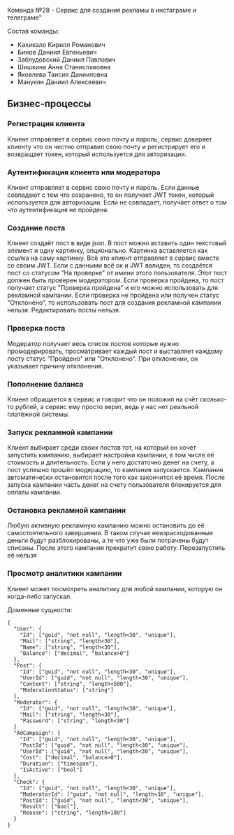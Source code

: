 Команда №28 - Сервис для создания рекламы в инстаграме и телеграме"

Состав команды:
- Кахикало Кирилл Романович
- Бинов Даниил Евгеньевич
- Заблудовский Даниил Павлович
- Шишкина Анна Станиславовна
- Яковлева Таисия Данииловна
- Манукян Даниил Алексеевич

## Бизнес-процессы
### Регистрация клиента
Клиент отправляет в сервис свою почту и пароль, 
сервис доверяет клиенту что он честно отправил свою почту и регистрирует его
и возвращает токен, который используется для авторизации.

### Аутентификация клиента или модератора
Клиент отправляет в сервис свою почту и пароль. 
Если данные совпадают с тем что сохранено, 
то он получает JWT токен, который используется для авторизации. 
Если не совпадает, получает ответ о том что аутентификация не пройдена.

### Создание поста
Клиент создаёт пост в виде json. В пост можно вставить 
один текстовый элемент и одну картинку, опционально. 
Картинка вставляется как ссылка на саму картинку. 
Всё это клиент отправляет в сервис вместе со своим JWT. 
Если с данными всё ок и JWT валиден, то создаётся пост 
со статусом "На проверке" от имени этого пользователя. 
Этот пост должен быть проверен модератором.
Если проверка пройдена, то пост получает статус "Проверка пройдена"
и его можно использовать для рекламной кампании.
Если проверка не пройдена или получен статус "Отклонено", то использовать
пост для создания рекламной кампании нельзя.
Редактировать посты нельзя.

### Проверка поста
Модератор получает весь список постов которые нужно промодерировать, 
просматривает каждый пост и выставляет каждому посту статус "Пройдено" 
или "Отклонено". При отклонении, он указывает причину отклонения.

### Пополнение баланса
Клиент обращается в сервис и говорит что он положил на счёт сколько-то рублей, 
а сервис ему просто верит, ведь у нас нет реальной платёжной системы.

### Запуск рекламной кампании
Клиент выбирает среди своих постов тот, на который он хочет запустить кампанию,
выбирает настройки кампании, в том числе её стоимость и длительность. 
Если у него достаточно денег на счету, а пост успешно прошёл модерацию, 
то кампания запускается. 
Кампания автоматически остановится после того как закончится её время.
После запуска кампании часть денег на счету пользователя блокируется
для оплаты кампании.

### Остановка рекламной кампании
Любую активную рекламную кампанию можно остановить до её самостоятельного 
завершения. В таком случае неизрасходованные деньги будут разблокированы,
а те что уже были потрачены будут списаны. 
После этого кампания прекратит свою работу. Перезапустить её нельзя

### Просмотр аналитики кампании
Клиент может посмотреть аналитику для любой кампании, 
которую он когда-либо запускал.

Доменные сущности:
```
{
  "User": {
    "Id": ["guid", "not null", "length<30", "unique"],
    "Mail": ["string", "length<30"],
    "Name": ["string", "length<30"],
    "Balance": ["decimal", "balance>0"]
  },
  "Post": {
    "Id": ["guid", "not null", "length<30", "unique"],
    "UserId": ["guid", "not null", "length<30", "unique"],
    "Content": ["string", "length<500"],
    "ModerationStatus": ["string"]
  },
  "Moderator": {
    "Id": ["guid", "not null", "length<30", "unique"],
    "Mail": ["string", "length<30"],
    "Password": ["string", "length<30"]
  }
  "AdCampaign": {
    "Id": ["guid", "not null", "length<30", "unique"],
    "PostId": ["guid", "not null", "length<30", "unique"],
    "UserId": ["guid", "not null", "length<30", "unique"],
    "Cost": ["decimal", "balance>0"],
    "Duration": ["timespan"],
    "IsActive": ["bool"]
  },
  "Check": {
    "Id": ["guid", "not null", "length<30", "unique"],
    "ModeratorId": ["guid", "not null", "length<30", "unique"],
    "PostId": ["guid", "not null", "length<30", "unique"],
    "Result": ["bool"],
    "Reason": ["string", "length<100"]
  }
}
```

